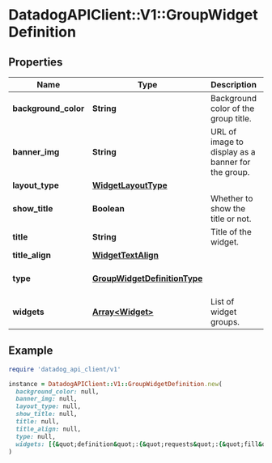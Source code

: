 # DatadogAPIClient::V1::GroupWidgetDefinition

## Properties

| Name | Type | Description | Notes |
| ---- | ---- | ----------- | ----- |
| **background_color** | **String** | Background color of the group title. | [optional] |
| **banner_img** | **String** | URL of image to display as a banner for the group. | [optional] |
| **layout_type** | [**WidgetLayoutType**](WidgetLayoutType.md) |  |  |
| **show_title** | **Boolean** | Whether to show the title or not. | [optional][default to true] |
| **title** | **String** | Title of the widget. | [optional] |
| **title_align** | [**WidgetTextAlign**](WidgetTextAlign.md) |  | [optional] |
| **type** | [**GroupWidgetDefinitionType**](GroupWidgetDefinitionType.md) |  | [default to &#39;group&#39;] |
| **widgets** | [**Array&lt;Widget&gt;**](Widget.md) | List of widget groups. |  |

## Example

```ruby
require 'datadog_api_client/v1'

instance = DatadogAPIClient::V1::GroupWidgetDefinition.new(
  background_color: null,
  banner_img: null,
  layout_type: null,
  show_title: null,
  title: null,
  title_align: null,
  type: null,
  widgets: [{&quot;definition&quot;:{&quot;requests&quot;:{&quot;fill&quot;:{&quot;q&quot;:&quot;system.cpu.user&quot;}},&quot;type&quot;:&quot;hostmap&quot;}}]
)
```

